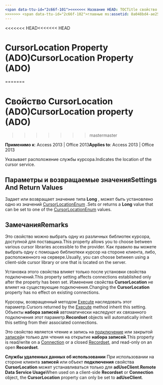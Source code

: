 ```yaml
---
<span data-ttu-id="2c66f-101"><<<<<<< Название HEAD: TOCTitle свойство CursorLocation (ADO): свойство CursorLocation (ADO) === название: свойство CursorLocation (ADO) TOCTitle: свойство CursorLocation (ADO)</span><span class="sxs-lookup"><span data-stu-id="2c66f-101"><<<<<<< HEAD title: CursorLocation Property (ADO) TOCTitle: CursorLocation Property (ADO) ======= title: CursorLocation property (ADO) TOCTitle: CursorLocation property (ADO)</span></span>
>>>>>>> <span data-ttu-id="2c66f-102">главные ms:assetid: 8a048bd4-ae25-a555-1c07-14364b7e6560 ms:mtpsurl: https://msdn.microsoft.com/library/JJ249606(v=office.15) ms:contentKeyID: 48546182 ms.date: 09/18/2015 mtps_version: v=office.15</span><span class="sxs-lookup"><span data-stu-id="2c66f-102">master ms:assetid: 8a048bd4-ae25-a555-1c07-14364b7e6560 ms:mtpsurl: https://msdn.microsoft.com/library/JJ249606(v=office.15) ms:contentKeyID: 48546182 ms.date: 09/18/2015 mtps_version: v=office.15</span></span>
---
```


<span data-ttu-id="2c66f-103"><<<<<<< HEAD</span><span class="sxs-lookup"><span data-stu-id="2c66f-103"><<<<<<< HEAD</span></span>
# <a name="cursorlocation-property-ado"></a><span data-ttu-id="2c66f-104">CursorLocation Property (ADO)</span><span class="sxs-lookup"><span data-stu-id="2c66f-104">CursorLocation Property (ADO)</span></span>
=======
# <a name="cursorlocation-property-ado"></a><span data-ttu-id="2c66f-105">Свойство CursorLocation (ADO)</span><span class="sxs-lookup"><span data-stu-id="2c66f-105">CursorLocation property (ADO)</span></span>
>>>>>>> <span data-ttu-id="2c66f-106">master</span><span class="sxs-lookup"><span data-stu-id="2c66f-106">master</span></span>


<span data-ttu-id="2c66f-107">**Применимо к**: Access 2013 | Office 2013</span><span class="sxs-lookup"><span data-stu-id="2c66f-107">**Applies to**: Access 2013 | Office 2013</span></span>

<span data-ttu-id="2c66f-108">Указывает расположение службы курсора.</span><span class="sxs-lookup"><span data-stu-id="2c66f-108">Indicates the location of the cursor service.</span></span>

## <a name="settings-and-return-values"></a><span data-ttu-id="2c66f-109">Параметры и возвращаемые значения</span><span class="sxs-lookup"><span data-stu-id="2c66f-109">Settings And Return Values</span></span>

<span data-ttu-id="2c66f-110">Задает или возвращает значение типа **Long** , может быть установлено одно из значений [CursorLocationEnum](cursorlocationenum.md) .</span><span class="sxs-lookup"><span data-stu-id="2c66f-110">Sets or returns a **Long** value that can be set to one of the [CursorLocationEnum](cursorlocationenum.md) values.</span></span>

## <a name="remarks"></a><span data-ttu-id="2c66f-111">Замечания</span><span class="sxs-lookup"><span data-stu-id="2c66f-111">Remarks</span></span>

<span data-ttu-id="2c66f-112">Это свойство можно выбрать одну из различных библиотек курсора, доступной для поставщика.</span><span class="sxs-lookup"><span data-stu-id="2c66f-112">This property allows you to choose between various cursor libraries accessible to the provider.</span></span> <span data-ttu-id="2c66f-113">Как правило вы можете выбрать одну с помощью библиотеки курсор на стороне клиента, либо, расположенного на сервере.</span><span class="sxs-lookup"><span data-stu-id="2c66f-113">Usually, you can choose between using a client-side cursor library or one that is located on the server.</span></span>

<span data-ttu-id="2c66f-114">Установка этого свойства влияет только после установки свойства подключений.</span><span class="sxs-lookup"><span data-stu-id="2c66f-114">This property setting affects connections established only after the property has been set.</span></span> <span data-ttu-id="2c66f-115">Изменение свойства **CursorLocation** не влияет на существующие подключения.</span><span class="sxs-lookup"><span data-stu-id="2c66f-115">Changing the **CursorLocation** property has no effect on existing connections.</span></span>

<span data-ttu-id="2c66f-116">Курсоры, возвращенный методом [Execute](https://msdn.microsoft.com/library/jj249832\(v=office.15\)) наследовать этот параметр.</span><span class="sxs-lookup"><span data-stu-id="2c66f-116">Cursors returned by the [Execute](https://msdn.microsoft.com/library/jj249832\(v=office.15\)) method inherit this setting.</span></span> <span data-ttu-id="2c66f-117">Объекты **набора записей** автоматически наследуют их связанного подключения этот параметр.</span><span class="sxs-lookup"><span data-stu-id="2c66f-117">**Recordset** objects will automatically inherit this setting from their associated connections.</span></span>

<span data-ttu-id="2c66f-118">Это свойство является чтение и запись на [подключение](connection-object-ado.md) или закрытой [записей](recordset-object-ado.md)и только для чтения на открытие **набора записей**.</span><span class="sxs-lookup"><span data-stu-id="2c66f-118">This property is read/write on a [Connection](connection-object-ado.md) or a closed [Recordset](recordset-object-ado.md), and read-only on an open **Recordset**.</span></span>

<span data-ttu-id="2c66f-119">**Службы удаленных данных об использовании** При использовании на стороне клиента **записей** или объект **подключения** свойства **CursorLocation** может устанавливаться только для **adUseClient**.</span><span class="sxs-lookup"><span data-stu-id="2c66f-119">**Remote Data Service Usage**When used on a client-side **Recordset** or **Connection** object, the **CursorLocation** property can only be set to **adUseClient**.</span></span>

